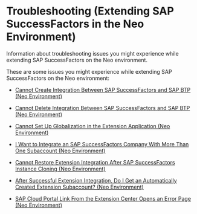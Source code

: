 <!-- loio798544ba0f114f0fbfc813da41fecebc -->

# Troubleshooting \(Extending SAP SuccessFactors in the Neo Environment\)

Information about troubleshooting issues you might experience while extending SAP SuccessFactors on the Neo environment.

These are some issues you might experience while extending SAP SuccessFactors on the Neo environment:

-   [Cannot Create Integration Between SAP SuccessFactors and SAP BTP \(Neo Environment\)](cannot-create-integration-between-sap-successfactors-and-sap-btp-neo-environment-13bacc3.md)

-   [Cannot Delete Integration Between SAP SuccessFactors and SAP BTP \(Neo Environment\)](cannot-delete-integration-between-sap-successfactors-and-sap-btp-neo-environment-1e8ffb9.md)

-   [Cannot Set Up Globalization in the Extension Application \(Neo Environment\)](cannot-set-up-globalization-in-the-extension-application-neo-environment-4cd04c4.md)

-   [I Want to Integrate an SAP SuccessFactors Company With More Than One Subaccount \(Neo Environment\)](i-want-to-integrate-an-sap-successfactors-company-with-more-than-one-subaccount-neo-envir-ce36d5a.md)

-   [Cannot Restore Extension Integration After SAP SuccessFactors Instance Cloning \(Neo Environment\)](cannot-restore-extension-integration-after-sap-successfactors-instance-cloning-neo-enviro-aac9161.md)

-   [After Successful Extension Integration, Do I Get an Automatically Created Extension Subaccount? \(Neo Environment\)](after-successful-extension-integration-do-i-get-an-automatically-created-extension-subacc-07393cd.md)

-   [SAP Cloud Portal Link From the Extension Center Opens an Error Page \(Neo Environment\)](sap-cloud-portal-link-from-the-extension-center-opens-an-error-page-neo-environment-65c3b61.md)



